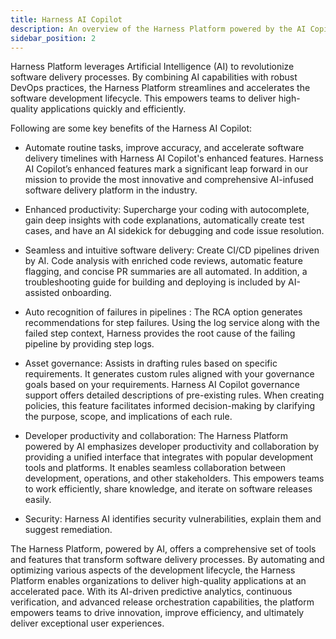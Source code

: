 ```yaml
---
title: Harness AI Copilot
description: An overview of the Harness Platform powered by the AI Copilot.
sidebar_position: 2
---
```


Harness Platform leverages Artificial Intelligence (AI) to revolutionize software delivery processes. By combining AI capabilities with robust DevOps practices, the Harness Platform streamlines and accelerates the software development lifecycle. This empowers teams to deliver high-quality applications quickly and efficiently.



Following are some key benefits of the Harness AI Copilot:

- Automate routine tasks, improve accuracy, and accelerate software delivery timelines with Harness AI Copilot's enhanced features. Harness AI Copilot’s enhanced features mark a significant leap forward in our mission to provide the most innovative and comprehensive AI-infused software delivery platform in the industry.
  
- Enhanced productivity: Supercharge your coding with autocomplete, gain deep insights with code explanations, automatically create test cases, and have an AI sidekick for debugging and code issue resolution.

- Seamless and intuitive software delivery: Create CI/CD pipelines driven by AI. Code analysis with enriched code reviews, automatic feature flagging, and concise PR summaries are all automated. In addition, a troubleshooting guide for building and deploying is included by AI-assisted onboarding. 

- Auto recognition of failures in pipelines : The RCA option generates recommendations for step failures. Using the log service along with the failed step context, Harness provides the root cause of the failing pipeline by providing step logs.

- Asset governance: Assists in drafting rules based on specific requirements. It generates custom rules aligned with your governance goals based on your requirements. Harness AI Copilot governance support offers detailed descriptions of pre-existing rules. When creating policies, this feature facilitates informed decision-making by clarifying the purpose, scope, and implications of each rule.

- Developer productivity and collaboration: The Harness Platform powered by AI emphasizes developer productivity and collaboration by providing a unified interface that integrates with popular development tools and platforms. It enables seamless collaboration between development, operations, and other stakeholders. This empowers teams to work efficiently, share knowledge, and iterate on software releases easily.
  
- Security: Harness AI identifies security vulnerabilities, explain them and suggest remediation.

The Harness Platform, powered by AI, offers a comprehensive set of tools and features that transform software delivery processes. By automating and optimizing various aspects of the development lifecycle, the Harness Platform enables organizations to deliver high-quality applications at an accelerated pace. With its AI-driven predictive analytics, continuous verification, and advanced release orchestration capabilities, the platform empowers teams to drive innovation, improve efficiency, and ultimately deliver exceptional user experiences.
